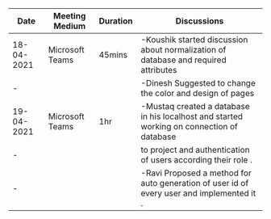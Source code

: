 Date          | Meeting Medium   |  Duration   |                            Discussions                                                     |
------------- | -------------    |  ---------- | ------------------------------------------------------------------------------------------ |
18-04-2021    | Microsoft Teams  | 45mins      | -Koushik started discussion about normalization of database and required attributes        |
    -         |                  |             | -Dinesh Suggested to change the color and design of pages                                  |
19-04-2021    | Microsoft Teams  | 1hr         | -Mustaq created a database in his localhost and started working on connection of database  |
   -          |                  |             |   to project and authentication of users according their role .                            |
   -          |                  |             | -Ravi Proposed a method for auto generation of user id of every user and implemented it .  |



